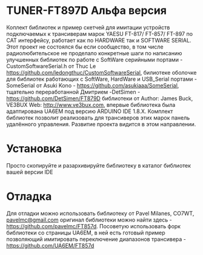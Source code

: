 # TUNER-FT897D Альфа версия
Коплект библиотек и пример скетчей для имитации устройств подключаемых к трансиверам марок YAESU FT-817/ FT-857/ FT-897 по CAT интерфейсу, работает как по HARDWARE так и SOFTWARE SERIAL.
Этот проект не состоялся бы если сообщество, в том числе радиолюбительское не проделало конкретные шаги по написанию улучшенных библиотек по работе с SoftWare серийными портами - CustomSoftwareSerial.h от Thuc Le https://github.com/ledongthuc/CustomSoftwareSerial, билиотеке оболочке для библиотек работающих с SoftWare, HardWare и USB_Serial портами - SomeSerial от Asuki Kono - https://github.com/asukiaaa/SomeSerial, тщательно переработанной Дмитрием -DetSimen  - https://github.com/DetSimen/FT879D библиотеки от  Author:  James Buck, VE3BUX   Web:  http://www.ve3bux.com, впервые библиотека была адаптирована UA6EM под версию ARDUINO IDE 1.8.Х.
Комплект библиотек позволит реализовать для трансиверов этих марок панель удалённого управления.
Развитие проекта видится в этом направлении.
# Установка
Просто скопируйте и разархивируйте библиотеку в каталог библиотек вашей версии IDE
# Отладка
Для отладки можно использовать библиотеку от Pavel Milanes, CO7WT, pavelmc@gmail.com оригинал библиотеки можно найти здесь - https://github.com/pavelmc/FT857d.
Посоветую использовать форк библиотеки со страницы UA6EM, в ней есть готовый пример позволяющий имитировать переключение диапазонов трансивера - https://github.com/UA6EM/FT857d
